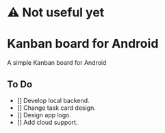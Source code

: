 # :warning: Not useful yet

# Kanban board for Android

A simple Kanban board for Android

## To Do

- [] Develop local backend.
- [] Change task card design.
- [] Design app logo.
- [] Add cloud support.